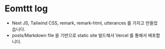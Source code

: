 # Eomttt log

- Next JS, Tailwind CSS, remark, remark-html, utterances 를 가지고 만들었습니다.
- posts/Markdown file 을 기반으로 static site 빌드해서 Vercel 를 통해서 배포합니다.